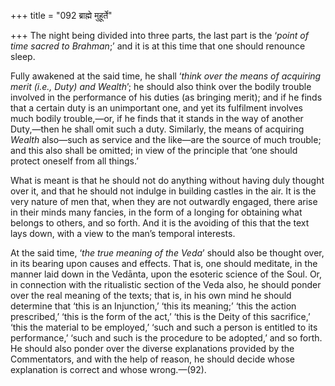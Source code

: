 +++
title = "092 ब्राह्मे मुहूर्ते"

+++
The night being divided into three parts, the last part is the ‘*point
of time sacred to Brahman*;’ and it is at this time that one should
renounce sleep.

Fully awakened at the said time, he shall ‘*think over the means of
acquiring merit (i.e., Duty) and Wealth*’; he should also think over the
bodily trouble involved in the performance of his duties (as bringing
merit); and if he finds that a certain duty is an unimportant one, and
yet its fulfilment involves much bodily trouble,—or, if he finds that it
stands in the way of another Duty,—then he shall omit such a duty.
Similarly, the means of acquiring *Wealth* also—such as service and the
like—are the source of much trouble; and this also shall be omitted; in
view of the principle that ‘one should protect oneself from all things.’

What is meant is that he should not do anything without having duly
thought over it, and that he should not indulge in building castles in
the air. It is the very nature of men that, when they are not outwardly
engaged, there arise in their minds many fancies, in the form of a
longing for obtaining what belongs to others, and so forth. And it is
the avoiding of this that the text lays down, with a view to the man’s
temporal interests.

At the said time, ‘*the true meaning of the Veda*’ should also be
thought over, in its bearing upon causes and effects. That is, one
should meditate, in the manner laid down in the Vedānta, upon the
esoteric science of the Soul. Or, in connection with the ritualistic
section of the Veda also, he should ponder over the real meaning of the
texts; that is, in his own mind he should determine that ‘this is an
Injunction,’ ‘this its meaning;’ ‘this the action prescribed,’ ‘this is
the form of the act,’ ‘this is the Deity of this sacrifice,’ ‘this the
material to be employed,’ ‘such and such a person is entitled to its
performance,’ ‘such and such is the procedure to be adopted,’ and so
forth. He should also ponder over the diverse explanations provided by
the Commentators, and with the help of reason, he should decide whose
explanation is correct and whose wrong.—(92).


